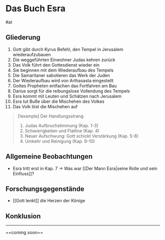 # Das Buch Esra

#at 

## Gliederung

1. Gott gibt durch Kyrus Befehl, den Tempel in Jerusalem wiederaufzubauen
2. Die weggeführten Einwohner Judas kehren zurück
3. Das Volk führt den Gottesdienst wieder ein
4. Sie beginnen mit dem Wiederaufbau des Tempels
5. Die Samaritaner sabotieren das Werk der Juden
6. Der Wiederaufbau wird von Arthasasta eingestellt
7. Gottes Propheten entfachen das Fortfahren am Bau
8. Darius sorgt für die reibungslose Vollendung des Tempels
9. Esra kommt mit Leuten und Schätzen nach Jerusalem
10. Esra tut Buße über die Mischehen des Volkes
11. Das Volk löst die Mischehen auf

> [!example] Der Handlungsstrang
> 
> 1. Judas Aufbruchstimmung (Kap. 1-3)
> 2. Schwierigkeiten und Flatline (Kap. 4)
> 3. Neuer Aufschwung: Gott schickt Verstärkung (Kap. 5-8)
> 4. Umkehr und Reinigung (Kap. 9-10)

## Allgemeine Beobachtungen

- Esra tritt erst in Kap. 7 -> Was war [[Der Mann Esra|seine Rolle und sein Einfluss]]?

## Forschungsgegenstände

- [[Gott lenkt]] die Herzen der Könige

## Konklusion
---
==coming soon==

